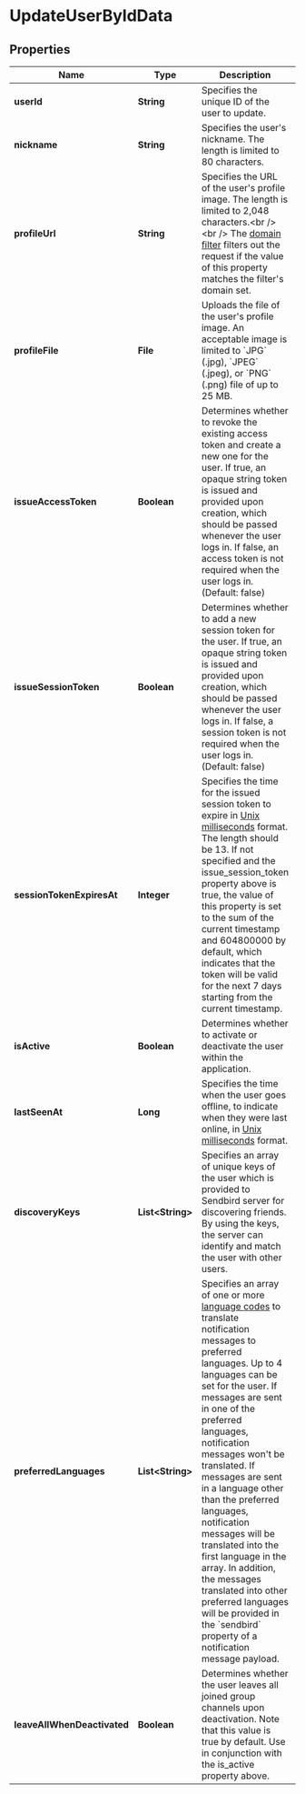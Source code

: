 

# UpdateUserByIdData


## Properties

| Name | Type | Description | Notes |
|------------ | ------------- | ------------- | -------------|
|**userId** | **String** | Specifies the unique ID of the user to update. |  |
|**nickname** | **String** | Specifies the user&#39;s nickname. The length is limited to 80 characters. |  [optional] |
|**profileUrl** | **String** | Specifies the URL of the user&#39;s profile image. The length is limited to 2,048 characters.&lt;br /&gt;&lt;br /&gt; The [domain filter](/docs/chat/v3/platform-api/guides/filter-and-moderation#2-domain-filter) filters out the request if the value of this property matches the filter&#39;s domain set. |  [optional] |
|**profileFile** | **File** | Uploads the file of the user&#39;s profile image. An acceptable image is limited to &#x60;JPG&#x60; (.jpg), &#x60;JPEG&#x60; (.jpeg), or &#x60;PNG&#x60; (.png) file of up to 25 MB. |  [optional] |
|**issueAccessToken** | **Boolean** | Determines whether to revoke the existing access token and create a new one for the user. If true, an opaque string token is issued and provided upon creation, which should be passed whenever the user logs in. If false, an access token is not required when the user logs in. (Default: false) |  [optional] |
|**issueSessionToken** | **Boolean** | Determines whether to add a new session token for the user. If true, an opaque string token is issued and provided upon creation, which should be passed whenever the user logs in. If false, a session token is not required when the user logs in. (Default: false) |  [optional] |
|**sessionTokenExpiresAt** | **Integer** | Specifies the time for the issued session token to expire in [Unix milliseconds](/docs/chat/v3/platform-api/guides/miscellaneous#2-timestamps) format. The length should be 13. If not specified and the issue_session_token property above is true, the value of this property is set to the sum of the current timestamp and 604800000 by default, which indicates that the token will be valid for the next 7 days starting from the current timestamp. |  [optional] |
|**isActive** | **Boolean** | Determines whether to activate or deactivate the user within the application. |  [optional] |
|**lastSeenAt** | **Long** | Specifies the time when the user goes offline, to indicate when they were last online, in [Unix milliseconds](/docs/chat/v3/platform-api/guides/miscellaneous#2-timestamps) format. |  [optional] |
|**discoveryKeys** | **List&lt;String&gt;** | Specifies an array of unique keys of the user which is provided to Sendbird server for discovering friends. By using the keys, the server can identify and match the user with other users. |  [optional] |
|**preferredLanguages** | **List&lt;String&gt;** | Specifies an array of one or more [language codes](/docs/chat/v3/platform-api/guides/miscellaneous#2-language-codes-for-auto-translation) to translate notification messages to preferred languages. Up to 4 languages can be set for the user. If messages are sent in one of the preferred languages, notification messages won&#39;t be translated. If messages are sent in a language other than the preferred languages, notification messages will be translated into the first language in the array. In addition, the messages translated into other preferred languages will be provided in the &#x60;sendbird&#x60; property of a notification message payload. |  [optional] |
|**leaveAllWhenDeactivated** | **Boolean** | Determines whether the user leaves all joined group channels upon deactivation. Note that this value is true by default. Use in conjunction with the is_active property above. |  [optional] |



